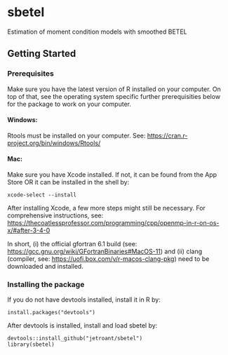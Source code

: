 # sbetel
Estimation of moment condition models with smoothed BETEL

## Getting Started

### Prerequisites

Make sure you have the latest version of R installed on your computer. On top of that, see the operating system specific further prerequisities below for the package to work on your computer.


#### Windows: 
Rtools must be installed on your computer. See: https://cran.r-project.org/bin/windows/Rtools/


#### Mac: 
Make sure you have Xcode installed. If not, it can be found from the App Store OR it can be installed in the shell by: 

```
xcode-select --install
```

After installing Xcode, a few more steps might still be necessary. For comprehensive instructions, see: https://thecoatlessprofessor.com/programming/cpp/openmp-in-r-on-os-x/#after-3-4-0

In short, (i) the official gfortran 6.1 build (see: https://gcc.gnu.org/wiki/GFortranBinaries#MacOS-11) and (ii) clang (compiler, see: https://uofi.box.com/v/r-macos-clang-pkg) need to be downloaded and installed.

### Installing the package

If you do not have devtools installed, install it in R by:

```
install.packages("devtools")
```

After devtools is installed, install and load sbetel by:

```
devtools::install_github("jetroant/sbetel")
library(sbetel)
```
